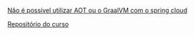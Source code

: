 [Não é possível utilizar AOT ou o GraalVM com o spring cloud](https://github.com/spring-cloud/spring-cloud-release/wiki/AOT-transformations-and-native-image-support#refresh-scope)

[Repositório do curso](https://github.com/jacqueline-oliveira/2545-alurafood-ms-java-spring)